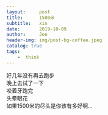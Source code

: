```yaml
---
layout:     post
title:      1500米
subtitle:   xin
date:       2019-10-09
author:     Joe
header-img: img/post-bg-coffee.jpeg
catalog: true
tags:
    -  think   
---
```

好几年没有再去跑步  
晚上去试了一下  
咬着牙跑完  
头晕眼花  
如果1500米的尽头是你该有多好啊...  
